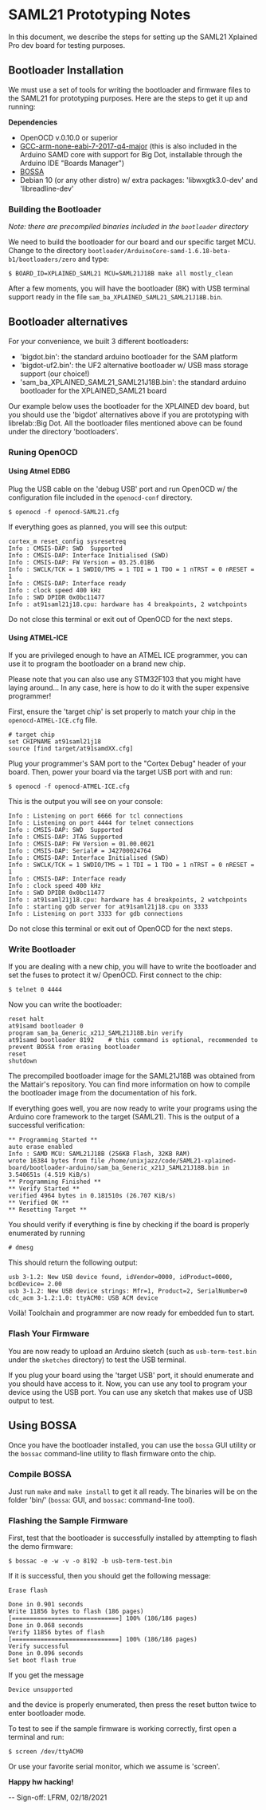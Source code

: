# SAML21 Prototyping Notes

In this document, we describe the steps for setting up the SAML21 Xplained Pro dev board for testing purposes.

## Bootloader Installation

We must use a set of tools for writing the bootloader and firmware files to the SAML21 for prototyping purposes. Here are the steps to get it up and running:

**Dependencies**

- OpenOCD v.0.10.0 or superior
- [GCC-arm-none-eabi-7-2017-q4-major](https://developer.arm.com/tools-and-software/open-source-software/developer-tools/gnu-toolchain/gnu-rm/downloads) (this is also included in the Arduino SAMD core with support for Big Dot, installable through the Arduino IDE "Boards Manager")
- [BOSSA](https://github.com/shumatech/BOSSA/releases)
- Debian 10 (or any other distro) w/ extra packages: 'libwxgtk3.0-dev' and 'libreadline-dev'

### Building the Bootloader

*Note: there are precompiled binaries included in the `bootloader` directory*

We need to build the bootloader for our board and our specific target MCU. Change to the directory `bootloader/ArduinoCore-samd-1.6.18-beta-b1/bootloaders/zero` and type:

```
$ BOARD_ID=XPLAINED_SAML21 MCU=SAML21J18B make all mostly_clean
```

After a few moments, you will have the bootloader (8K) with USB terminal support ready in the file `sam_ba_XPLAINED_SAML21_SAML21J18B.bin`.


## Bootloader alternatives

For your convenience, we built 3 different bootloaders:

* 'bigdot.bin': the standard arduino bootloader for the SAM platform
* 'bigdot-uf2.bin': the UF2 alternative bootloader w/ USB mass storage support (our choice!)
* 'sam_ba_XPLAINED_SAML21_SAML21J18B.bin': the standard arduino bootloader for the XPLAINED_SAML21 board 

Our example below uses the bootloader for the XPLAINED dev board, but you should use the 'bigdot' alternatives above if you are prototyping with librelab::Big Dot. All the bootloader files mentioned above can be found under the directory 'bootloaders'.

### Runing OpenOCD

#### Using Atmel EDBG

Plug the USB cable on the 'debug USB' port and run OpenOCD w/ the configuration file included in the `openocd-conf` directory.

```
$ openocd -f openocd-SAML21.cfg
```
If everything goes as planned, you will see this output:

```
cortex_m reset_config sysresetreq
Info : CMSIS-DAP: SWD  Supported
Info : CMSIS-DAP: Interface Initialised (SWD)
Info : CMSIS-DAP: FW Version = 03.25.01B6
Info : SWCLK/TCK = 1 SWDIO/TMS = 1 TDI = 1 TDO = 1 nTRST = 0 nRESET = 1
Info : CMSIS-DAP: Interface ready
Info : clock speed 400 kHz
Info : SWD DPIDR 0x0bc11477
Info : at91saml21j18.cpu: hardware has 4 breakpoints, 2 watchpoints
```

Do not close this terminal or exit out of OpenOCD for the next steps. 

#### Using ATMEL-ICE

If you are privileged enough to have an ATMEL ICE programmer, you can use it to program the bootloader on a brand new chip. 

Please note that you can also use any STM32F103 that you might have laying around... 
In any case, here is how to do it with the super expensive programmer!

First, ensure the 'target chip' is set properly to match your chip in the `openocd-ATMEL-ICE.cfg` file.

```T
# target chip
set CHIPNAME at91saml21j18
source [find target/at91samdXX.cfg]
```

 Plug your programmer's SAM port to the "Cortex Debug" header of your board. Then, power your board via the target USB port with and run:

```
$ openocd -f openocd-ATMEL-ICE.cfg
```

This is the output you will see on your console:

```
Info : Listening on port 6666 for tcl connections
Info : Listening on port 4444 for telnet connections
Info : CMSIS-DAP: SWD  Supported
Info : CMSIS-DAP: JTAG Supported
Info : CMSIS-DAP: FW Version = 01.00.0021
Info : CMSIS-DAP: Serial# = J42700024764
Info : CMSIS-DAP: Interface Initialised (SWD)
Info : SWCLK/TCK = 1 SWDIO/TMS = 1 TDI = 1 TDO = 1 nTRST = 0 nRESET = 1
Info : CMSIS-DAP: Interface ready
Info : clock speed 400 kHz
Info : SWD DPIDR 0x0bc11477
Info : at91saml21j18.cpu: hardware has 4 breakpoints, 2 watchpoints
Info : starting gdb server for at91saml21j18.cpu on 3333
Info : Listening on port 3333 for gdb connections
```

Do not close this terminal or exit out of OpenOCD for the next steps.

### Write Bootloader

If you are dealing with a new chip, you will have to write the bootloader and set the fuses to protect it w/ OpenOCD. First connect to the chip:

```
$ telnet 0 4444 
```
Now you can write the bootloader:

```
reset halt
at91samd bootloader 0
program sam_ba_Generic_x21J_SAML21J18B.bin verify
at91samd bootloader 8192	# this command is optional, recommended to prevent BOSSA from erasing bootloader
reset
shutdown
```
The precompiled bootloader image for the SAML21J18B was obtained from the Mattair's repository. You can find more information on how to compile the bootloader image from the documentation of his fork.

If everything goes well, you are now ready to write your programs using the Arduino core framework to the target (SAML21). This is the output of a successful verification:

```
** Programming Started **
auto erase enabled
Info : SAMD MCU: SAML21J18B (256KB Flash, 32KB RAM)
wrote 16384 bytes from file /home/unixjazz/code/SAML21-xplained-board/bootloader-arduino/sam_ba_Generic_x21J_SAML21J18B.bin in 3.540651s (4.519 KiB/s)
** Programming Finished **
** Verify Started **
verified 4964 bytes in 0.181510s (26.707 KiB/s)
** Verified OK **
** Resetting Target **
```

You should verify if everything is fine by checking if the board is properly enumerated by running

```
# dmesg
```

This should return the following output:

```
usb 3-1.2: New USB device found, idVendor=0000, idProduct=0000, bcdDevice= 2.00
usb 3-1.2: New USB device strings: Mfr=1, Product=2, SerialNumber=0
cdc_acm 3-1.2:1.0: ttyACM0: USB ACM device
```

Voilà! Toolchain and programmer are now ready for embedded fun to start.

### Flash Your Firmware

You are now ready to upload an Arduino sketch (such as `usb-term-test.bin` under the `sketches` directory) to test the USB terminal.

If you plug your board using the 'target USB' port, it should enumerate and you should have access to it. Now, you can use any tool to program your device using the USB port. You can use any sketch that makes use of USB output to test.

## Using BOSSA

Once you have the bootloader installed, you can use the `bossa` GUI utility or the `bossac` command-line utility to flash firmware onto the chip.

### Compile BOSSA

Just run `make` and `make install` to get it all ready. The binaries will be on the folder 'bin/' (`bossa`: GUI, and `bossac`: command-line tool).

### Flashing the Sample Firmware

First, test that the bootloader is successfully installed by attempting to flash the demo firmware:

```
$ bossac -e -w -v -o 8192 -b usb-term-test.bin
```

If it is successful, then you should get the following message:

```
Erase flash

Done in 0.901 seconds
Write 11856 bytes to flash (186 pages)
[==============================] 100% (186/186 pages)
Done in 0.068 seconds
Verify 11856 bytes of flash
[==============================] 100% (186/186 pages)
Verify successful
Done in 0.096 seconds
Set boot flash true
```

If you get the message

```
Device unsupported
```

and the device is properly enumerated, then press the reset button twice to enter bootloader mode.

To test to see if the sample firmware is working correctly, first open a terminal and run:

```
$ screen /dev/ttyACM0
```

Or use your favorite serial monitor, which we assume is 'screen'.

__Happy hw hacking!__

-- Sign-off: LFRM, 02/18/2021
